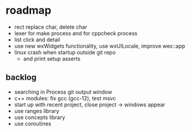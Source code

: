 # roadmap
- rect replace char, delete char
- lexer for make process and for cppcheck process
- list click and detail
- use new wxWidgets functionality, use wxUILocale, improve wex::app
- linux crash when startup outside git repo
  - and print setup asserts

## backlog
- searching in Process git output window
- c++ modules: fix gcc (gcc-12), test msvc
- start up with recent project, close project
  -> windows appear
- use ranges library
- use concepts library
- use coroutines
